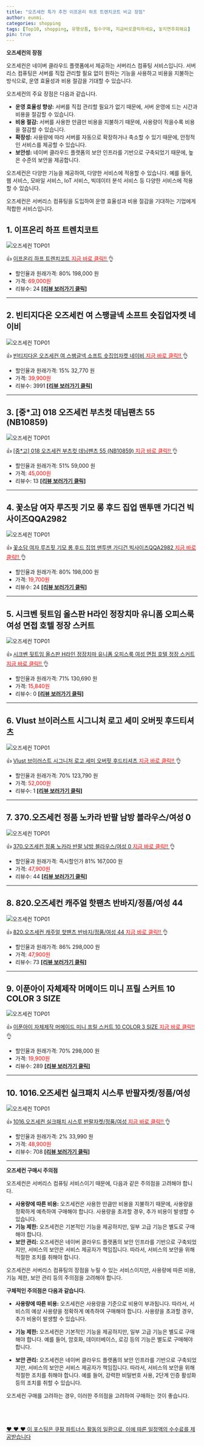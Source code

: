 ```yaml
---
title: "오즈세컨 특가 추천 이프온리 하프 트렌치코트 비교 장점"
author: eunmi.
categories: shopping
tags: [Top10, shopping, 유행상품, 필수구매, 지금바로클릭하세요, 놓치면후회해요]
pin: true
---
```

**오즈세컨의 장점**

오즈세컨은 네이버 클라우드 플랫폼에서 제공하는 서버리스 컴퓨팅 서비스입니다. 서버리스 컴퓨팅은 서버를 직접 관리할 필요 없이 원하는 기능을 사용하고 비용을 지불하는 방식으로, 운영 효율성과 비용 절감을 기대할 수 있습니다.

오즈세컨의 주요 장점은 다음과 같습니다.

* **운영 효율성 향상:** 서버를 직접 관리할 필요가 없기 때문에, 서버 운영에 드는 시간과 비용을 절감할 수 있습니다.
* **비용 절감:** 서버를 사용한 만큼만 비용을 지불하기 때문에, 사용량이 적을수록 비용을 절감할 수 있습니다.
* **확장성:** 사용량에 따라 서버를 자동으로 확장하거나 축소할 수 있기 때문에, 안정적인 서비스를 제공할 수 있습니다.
* **보안성:** 네이버 클라우드 플랫폼의 보안 인프라를 기반으로 구축되었기 때문에, 높은 수준의 보안을 제공합니다.

오즈세컨은 다양한 기능을 제공하여, 다양한 서비스에 적용할 수 있습니다. 예를 들어, 웹 서비스, 모바일 서비스, IoT 서비스, 빅데이터 분석 서비스 등 다양한 서비스에 적용할 수 있습니다.

오즈세컨은 서버리스 컴퓨팅을 도입하여 운영 효율성과 비용 절감을 기대하는 기업에게 적합한 서비스입니다.

   

## 1. 이프온리 하프 트렌치코트

![오즈세컨 TOP01](https://thumbnail10.coupangcdn.com/thumbnails/remote/230x230ex/image/vendor_inventory/4961/81138031ea5738952e43ef2524cc3e3ebd30c84877a43ad0e5a189c4d565.jpg)


👍 [이프온리 하프 트렌치코트 <font color=red> 지금 바로 클릭!! </font> ](https://link.coupang.com/re/AFFSDP?lptag=AF3617701&subid=GithubCoopas&pageKey=7660855395&traceid=V0-153&itemId=20409476431&vendorItemId=87491543316) 👌 


- 할인율과 원래가격: 80%  198,000   원
- 가격: <span style='color:red'>69,000원</span>
- 리뷰수: 24  [**[리뷰 보러가기 클릭]**](https://link.coupang.com/re/AFFSDP?lptag=AF3617701&subid=GithubCoopas&pageKey=7660855395&traceid=V0-153&itemId=20409476431&vendorItemId=87491543316)

---


   

## 2. 빈티지다온 오즈세컨 여 스팽글넥 소프트 숏집업자켓 네이비

![오즈세컨 TOP01](https://thumbnail10.coupangcdn.com/thumbnails/remote/230x230ex/image/vendor_inventory/b775/5ad5d8cd80842ac7a8a457acb34900a3519fd54bd881280dfc5714a559a2.jpg)


👍 [빈티지다온 오즈세컨 여 스팽글넥 소프트 숏집업자켓 네이비 <font color=red> 지금 바로 클릭!! </font> ](https://link.coupang.com/re/AFFSDP?lptag=AF3617701&subid=GithubCoopas&pageKey=7104791725&traceid=V0-153&itemId=17744355428&vendorItemId=84908947508) 👌 


- 할인율과 원래가격: 15%  32,770   원
- 가격: <span style='color:red'>39,900원</span>
- 리뷰수: 3991  [**[리뷰 보러가기 클릭]**](https://link.coupang.com/re/AFFSDP?lptag=AF3617701&subid=GithubCoopas&pageKey=7104791725&traceid=V0-153&itemId=17744355428&vendorItemId=84908947508)

---


   

## 3. [중*고] 018 오즈세컨 부츠컷 데님팬츠 55 (NB10859)

![오즈세컨 TOP01](https://thumbnail9.coupangcdn.com/thumbnails/remote/230x230ex/image/vendor_inventory/b7ad/edbe3fea8ddb21088733bcc211b595ae7586d989d74e86bcb56c3bc0a369.jpg)


👍 [[중*고] 018 오즈세컨 부츠컷 데님팬츠 55 (NB10859) <font color=red> 지금 바로 클릭!! </font> ](https://link.coupang.com/re/AFFSDP?lptag=AF3617701&subid=GithubCoopas&pageKey=7665346521&traceid=V0-153&itemId=20432680577&vendorItemId=87513665217) 👌 


- 할인율과 원래가격: 51%  59,000   원
- 가격: <span style='color:red'>45,000원</span>
- 리뷰수: 13  [**[리뷰 보러가기 클릭]**](https://link.coupang.com/re/AFFSDP?lptag=AF3617701&subid=GithubCoopas&pageKey=7665346521&traceid=V0-153&itemId=20432680577&vendorItemId=87513665217)

---


   

## 4. 꽃소담 여자 루즈핏 기모 롱 후드 집업 맨투맨 가디건 빅사이즈QQA2982

![오즈세컨 TOP01](https://thumbnail9.coupangcdn.com/thumbnails/remote/230x230ex/image/vendor_inventory/2f45/f736c3a5b70eb83ab456ebb59dbc98d38f134b4302ce68644cd19118345f.png)


👍 [꽃소담 여자 루즈핏 기모 롱 후드 집업 맨투맨 가디건 빅사이즈QQA2982 <font color=red> 지금 바로 클릭!! </font> ](https://link.coupang.com/re/AFFSDP?lptag=AF3617701&subid=GithubCoopas&pageKey=6844246502&traceid=V0-153&itemId=16284009037&vendorItemId=86842708654) 👌 


- 할인율과 원래가격: 80%  198,000   원
- 가격: <span style='color:red'>19,700원</span>
- 리뷰수: 24  [**[리뷰 보러가기 클릭]**](https://link.coupang.com/re/AFFSDP?lptag=AF3617701&subid=GithubCoopas&pageKey=6844246502&traceid=V0-153&itemId=16284009037&vendorItemId=86842708654)

---


   

## 5. 시크벤 뒷트임 올스판 H라인 정장치마 유니폼 오피스룩 여성 면접 호텔 정장 스커트

![오즈세컨 TOP01](https://thumbnail7.coupangcdn.com/thumbnails/remote/230x230ex/image/vendor_inventory/bffa/f6b3fdc488a2dbe8ccf79f9281fffeb1139f89bd7305e5700229d280628f.jpg)


👍 [시크벤 뒷트임 올스판 H라인 정장치마 유니폼 오피스룩 여성 면접 호텔 정장 스커트 <font color=red> 지금 바로 클릭!! </font> ](https://link.coupang.com/re/AFFSDP?lptag=AF3617701&subid=GithubCoopas&pageKey=7193983171&traceid=V0-153&itemId=18169669073&vendorItemId=85319099096) 👌 


- 할인율과 원래가격: 71%  130,690   원
- 가격: <span style='color:red'>15,840원</span>
- 리뷰수: 0  [**[리뷰 보러가기 클릭]**](https://link.coupang.com/re/AFFSDP?lptag=AF3617701&subid=GithubCoopas&pageKey=7193983171&traceid=V0-153&itemId=18169669073&vendorItemId=85319099096)

---


   

## 6. Vlust 브이러스트 시그니처 로고 세미 오버핏 후드티셔츠

![오즈세컨 TOP01](https://thumbnail8.coupangcdn.com/thumbnails/remote/230x230ex/image/vendor_inventory/dc04/46481d9d695afa5fdcd305a75f7cc383feae7871e9943ecbc1fab9d1ad54.png)


👍 [Vlust 브이러스트 시그니처 로고 세미 오버핏 후드티셔츠 <font color=red> 지금 바로 클릭!! </font> ](https://link.coupang.com/re/AFFSDP?lptag=AF3617701&subid=GithubCoopas&pageKey=7278112137&traceid=V0-153&itemId=18576083927&vendorItemId=85712999965) 👌 


- 할인율과 원래가격: 70%  123,790   원
- 가격: <span style='color:red'>52,000원</span>
- 리뷰수: 1  [**[리뷰 보러가기 클릭]**](https://link.coupang.com/re/AFFSDP?lptag=AF3617701&subid=GithubCoopas&pageKey=7278112137&traceid=V0-153&itemId=18576083927&vendorItemId=85712999965)

---


   

## 7. 370.오즈세컨 정품 노카라 반팔 남방 블라우스/여성 0

![오즈세컨 TOP01](https://thumbnail9.coupangcdn.com/thumbnails/remote/230x230ex/image/vendor_inventory/440a/e469032a4fa92c730c0ccafd536a8f553afb2572cd4516f5d07c35511886.jpg)


👍 [370.오즈세컨 정품 노카라 반팔 남방 블라우스/여성 0 <font color=red> 지금 바로 클릭!! </font> ](https://link.coupang.com/re/AFFSDP?lptag=AF3617701&subid=GithubCoopas&pageKey=7187555485&traceid=V0-153&itemId=18140396477&vendorItemId=87124357068) 👌 


- 할인율과 원래가격: 즉시할인가 81%  167,000   원
- 가격: <span style='color:red'>47,900원</span>
- 리뷰수: 44  [**[리뷰 보러가기 클릭]**](https://link.coupang.com/re/AFFSDP?lptag=AF3617701&subid=GithubCoopas&pageKey=7187555485&traceid=V0-153&itemId=18140396477&vendorItemId=87124357068)

---


   

## 8. 820.오즈세컨 캐주얼 핫팬츠 반바지/정품/여성 44

![오즈세컨 TOP01](https://thumbnail8.coupangcdn.com/thumbnails/remote/230x230ex/image/vendor_inventory/5dc1/3b81e4fab01963f76508f2c4b14174e7515590eb0245c41f41971aff096c.jpg)


👍 [820.오즈세컨 캐주얼 핫팬츠 반바지/정품/여성 44 <font color=red> 지금 바로 클릭!! </font> ](https://link.coupang.com/re/AFFSDP?lptag=AF3617701&subid=GithubCoopas&pageKey=7187563160&traceid=V0-153&itemId=18140427226&vendorItemId=87122475595) 👌 


- 할인율과 원래가격: 86%  298,000   원
- 가격: <span style='color:red'>47,900원</span>
- 리뷰수: 73  [**[리뷰 보러가기 클릭]**](https://link.coupang.com/re/AFFSDP?lptag=AF3617701&subid=GithubCoopas&pageKey=7187563160&traceid=V0-153&itemId=18140427226&vendorItemId=87122475595)

---


   

## 9. 이푼아이 자체제작 머메이드 미니 프릴 스커트 10 COLOR 3 SIZE

![오즈세컨 TOP01](https://thumbnail9.coupangcdn.com/thumbnails/remote/230x230ex/image/vendor_inventory/99fa/03176d9d0b8233a26efd7132d6316bd51c278169762e7619ed9d56f16418.jpg)


👍 [이푼아이 자체제작 머메이드 미니 프릴 스커트 10 COLOR 3 SIZE <font color=red> 지금 바로 클릭!! </font> ](https://link.coupang.com/re/AFFSDP?lptag=AF3617701&subid=GithubCoopas&pageKey=6078356553&traceid=V0-153&itemId=11254702644&vendorItemId=78531742027) 👌 


- 할인율과 원래가격: 70%  298,000   원
- 가격: <span style='color:red'>19,900원</span>
- 리뷰수: 289  [**[리뷰 보러가기 클릭]**](https://link.coupang.com/re/AFFSDP?lptag=AF3617701&subid=GithubCoopas&pageKey=6078356553&traceid=V0-153&itemId=11254702644&vendorItemId=78531742027)

---


   

## 10. 1016.오즈세컨 실크패치 시스루 반팔자켓/정품/여성

![오즈세컨 TOP01](https://thumbnail10.coupangcdn.com/thumbnails/remote/230x230ex/image/vendor_inventory/df11/2d59d794cacdc89d74d0b9fe8991eb45f7aa6943e0511cdb631ca7480c61.jpg)


👍 [1016.오즈세컨 실크패치 시스루 반팔자켓/정품/여성 <font color=red> 지금 바로 클릭!! </font> ](https://link.coupang.com/re/AFFSDP?lptag=AF3617701&subid=GithubCoopas&pageKey=7196791620&traceid=V0-153&itemId=18181822244&vendorItemId=85330824087) 👌 


- 할인율과 원래가격: 2%  33,990   원
- 가격: <span style='color:red'>48,900원</span>
- 리뷰수: 708  [**[리뷰 보러가기 클릭]**](https://link.coupang.com/re/AFFSDP?lptag=AF3617701&subid=GithubCoopas&pageKey=7196791620&traceid=V0-153&itemId=18181822244&vendorItemId=85330824087)

---
**오즈세컨 구매시 주의점**

오즈세컨은 서버리스 컴퓨팅 서비스이기 때문에, 다음과 같은 주의점을 고려해야 합니다.

* **사용량에 따른 비용:** 오즈세컨은 사용한 만큼만 비용을 지불하기 때문에, 사용량을 정확하게 예측하여 구매해야 합니다. 사용량을 초과할 경우, 추가 비용이 발생할 수 있습니다.
* **기능 제한:** 오즈세컨은 기본적인 기능을 제공하지만, 일부 고급 기능은 별도로 구매해야 합니다.
* **보안 관리:** 오즈세컨은 네이버 클라우드 플랫폼의 보안 인프라를 기반으로 구축되었지만, 서비스의 보안은 서비스 제공자가 책임집니다. 따라서, 서비스의 보안을 위해 적절한 조치를 취해야 합니다.

오즈세컨은 서버리스 컴퓨팅의 장점을 누릴 수 있는 서비스이지만, 사용량에 따른 비용, 기능 제한, 보안 관리 등의 주의점을 고려해야 합니다.

**구체적인 주의점은 다음과 같습니다.**

* **사용량에 따른 비용:** 오즈세컨은 사용량을 기준으로 비용이 부과됩니다. 따라서, 서비스의 예상 사용량을 정확하게 예측하여 구매해야 합니다. 사용량을 초과할 경우, 추가 비용이 발생할 수 있습니다.

* **기능 제한:** 오즈세컨은 기본적인 기능을 제공하지만, 일부 고급 기능은 별도로 구매해야 합니다. 예를 들어, 암호화, 데이터베이스, 로깅 등의 기능은 별도로 구매해야 합니다.

* **보안 관리:** 오즈세컨은 네이버 클라우드 플랫폼의 보안 인프라를 기반으로 구축되었지만, 서비스의 보안은 서비스 제공자가 책임집니다. 따라서, 서비스의 보안을 위해 적절한 조치를 취해야 합니다. 예를 들어, 강력한 비밀번호 사용, 2단계 인증 활성화 등의 조치를 취할 수 있습니다.

오즈세컨 구매를 고려하는 경우, 이러한 주의점을 고려하여 구매하는 것이 좋습니다.<br><br><br><br><br> [ ❤ ❤ ❤ 이 포스팅은 쿠팡 파트너스 활동의 일환으로, 이에 따른 일정액의 수수료를 제공받습니다](https://link.coupang.com/a/bcEFyh)